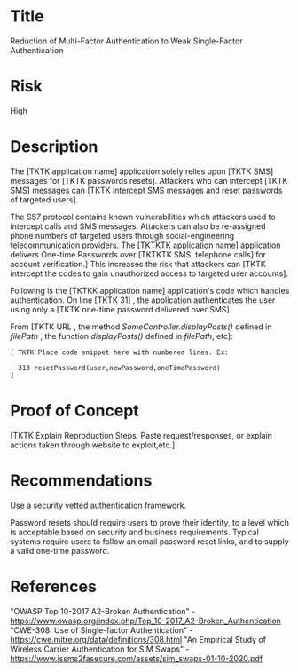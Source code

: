 # Title

Reduction of Multi-Factor Authentication to Weak Single-Factor Authentication

# Risk
High

# Description

The [TKTK application name] application solely relies upon [TKTK SMS] messages for [TKTK passwords resets]. Attackers who can intercept [TKTK SMS] messages can [TKTK intercept SMS messages and reset passwords of targeted users].

The SS7 protocol contains known vulnerabilities which attackers used to intercept calls and SMS messages. Attackers can also be re-assigned phone numbers of targeted users through social-engineering telecommunication providers. The [TKTKTK application name] application delivers One-time Passwords over [TKTKTK SMS, telephone calls] for account verification.] This increases the risk that attackers can [TKTK intercept the codes to gain unauthorized access to targeted user accounts].

Following is the [TKTKK application name] application's code which handles authentication.  On line [TKTK 31] , the application authenticates the user using only a [TKTK one-time password delivered over SMS]. 

From [TKTK  URL , the method *SomeController.displayPosts()* defined in *filePath* , the function *displayPosts()* defined in *filePath*, etc]:
~~~
[ TKTK Place code snippet here with numbered lines. Ex:

  313 resetPassword(user,newPassword,oneTimePassword)
]

~~~

# Proof of Concept

[TKTK Explain Reproduction Steps. Paste request/responses, or explain actions taken through website to exploit,etc.]


# Recommendations

Use a security vetted authentication framework.

Password resets should require users to prove their identity, to a level which is acceptable based on security and business requirements. Typical systems require users to follow an email password reset links, and to supply a valid one-time password.

# References
"OWASP Top 10-2017 A2-Broken Authentication" - https://www.owasp.org/index.php/Top_10-2017_A2-Broken_Authentication
"CWE-308: Use of Single-factor Authentication" - https://cwe.mitre.org/data/definitions/308.html
"An Empirical Study of Wireless Carrier Authentication for SIM Swaps" - https://www.issms2fasecure.com/assets/sim_swaps-01-10-2020.pdf
